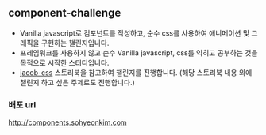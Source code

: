 ## component-challenge
* Vanilla javascript로 컴포넌트를 작성하고, 순수 css를 사용하여 애니메이션 및 그래픽을 구현하는 챌린지입니다.
* 프레임워크를 사용하지 않고 순수 Vanilla javascript, css를 익히고 공부하는 것을 목적으로 시작한 스터디입니다.
* [jacob-css](https://css-collection-git-main-jungkyuhyun.vercel.app/?path=/story/jacob-css-introduction--page) 스토리북을 참고하여 챌린지를 진행합니다. (해당 스토리북 내용 외에 챌린지 하고 싶은 주제로도 진행합니다.)


### 배포 url
http://components.sohyeonkim.com
